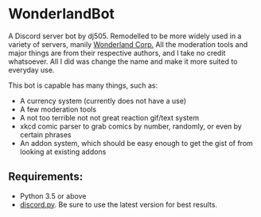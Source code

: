 # WonderlandBot
A Discord server bot by dj505. Remodelled to be more widely used in a variety of servers, manily [Wonderland Corp.](https://discord.gg/WphDny9)
All the moderation tools and major things are from their respective authors, and I take no credit whatsoever. All I did was change the name and make it more suited to everyday use.

This bot is capable has many things, such as:
* A currency system (currently does not have a use)
* A few moderation tools
* A not too terrible not not great reaction gif/text system
* xkcd comic parser to grab comics by number, randomly, or even by certain phrases
* An addon system, which should be easy enough to get the gist of from looking at existing addons

## Requirements:
* Python 3.5 or above
* [discord.py](https://github.com/Rapptz/discord.py). Be sure to use the latest version for best results.
